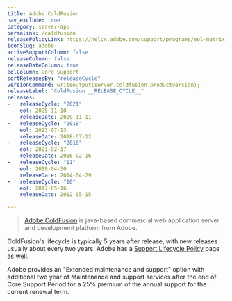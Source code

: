 ```yaml
---
title: Adobe ColdFusion
nav_exclude: true
category: server-app
permalink: /coldfusion
releasePolicyLink: https://helpx.adobe.com/support/programs/eol-matrix.html
iconSlug: adobe
activeSupportColumn: false
releaseColumn: false
releaseDateColumn: true
eolColumn: Core Support
sortReleasesBy: "releaseCycle"
versionCommand: writeoutput(server.coldfusion.productversion);
releaseLabel: "ColdFusion __RELEASE_CYCLE__"
releases:
-   releaseCycle: "2021"
    eol: 2025-11-10
    releaseDate: 2020-11-11
-   releaseCycle: "2018"
    eol: 2023-07-13
    releaseDate: 2018-07-12
-   releaseCycle: "2016"
    eol: 2021-02-17
    releaseDate: 2016-02-16
-   releaseCycle: "11"
    eol: 2019-04-30
    releaseDate: 2014-04-29
-   releaseCycle: "10"
    eol: 2017-05-16
    releaseDate: 2012-05-15

---
```


> [Adobe ColdFusion](https://www.adobe.com/products/coldfusion-family.html) is java-based commercial web application server and development platform from Adobe.

ColdFusion's lifecycle is typically 5 years after release, with new releases usually about every two years. Adobe has a [Support Lifecycle Policy](https://helpx.adobe.com/x-productkb/policy-pricing/policy_enterprise_lifecycle.html) page as well.

Adobe provides an "Extended maintenance and support" option with additional two year of Maintenance and support services after the end of Core Support Period for a 25% premium of the annual support for the current renewal term.
